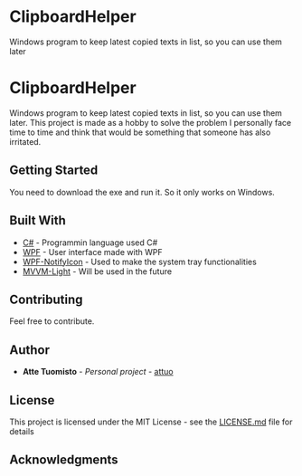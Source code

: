 # ClipboardHelper
Windows program to keep latest copied texts in list, so you can use them later

# ClipboardHelper

Windows program to keep latest copied texts in list, so you can use them later. This project is made as a hobby to solve the problem I personally face time to time and think that would be something that someone has also irritated.

## Getting Started

You need to download the exe and run it. So it only works on Windows.

## Built With

* [C#](https://msdn.microsoft.com/en-us/library/kx37x362.aspx) - Programmin language used C#
* [WPF](https://msdn.microsoft.com/en-us/library/ms754130(v=vs.110).aspx) - User interface made with WPF
* [WPF-NotifyIcon](http://www.hardcodet.net/wpf-notifyicon) - Used to make the system tray functionalities
* [MVVM-Light](https://mvvmlight.codeplex.com/) - Will be used in the future

## Contributing

Feel free to contribute.

## Author

* **Atte Tuomisto** - *Personal project* - [attuo](https://github.com/attuo)

## License

This project is licensed under the MIT License - see the [LICENSE.md](LICENSE.md) file for details

## Acknowledgments


